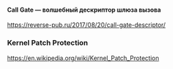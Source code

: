 #### Call Gate — волшебный дескриптор шлюза вызова
https://reverse-pub.ru/2017/08/20/call-gate-descriptor/

### Kernel Patch Protection
https://en.wikipedia.org/wiki/Kernel_Patch_Protection